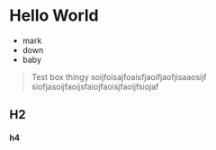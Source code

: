 # Hello World

- mark
- down
- baby

> Test box
> thingy
> soijfoisajfoaisfjaoifjaofjisaaosijf
> siofjasoijfaoijsfaiojfaoisjfaoijfsiojaf

## H2


#### h4
